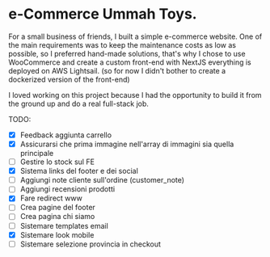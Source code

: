 # e-Commerce Ummah Toys.
For a small business of friends, I built a simple e-commerce website.
One of the main requirements was to keep the maintenance costs as low as possible, so I preferred hand-made solutions, that's why I chose to use WooCommerce and create a custom front-end with NextJS everything is deployed on AWS Lightsail. (so for now I didn't bother to create a dockerized version of the front-end)

I loved working on this project because I had the opportunity to build it from the ground up and do a real full-stack job.

TODO:
- [x] Feedback aggiunta carrello
- [x] Assicurarsi che prima immagine nell'array di immagini sia quella principale
- [ ] Gestire lo stock sul FE
- [x] Sistema links del footer e dei social
- [ ] Aggiungi note cliente sull'ordine (customer_note)
- [ ] Aggiungi recensioni prodotti
- [x] Fare redirect www
- [ ] Crea pagine del footer
- [ ] Crea pagina chi siamo
- [ ] Sistemare templates email
- [x] Sistemare look mobile
- [ ] Sistemare selezione provincia in checkout
